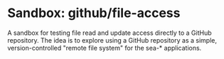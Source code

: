 # Sandbox: github/file-access

A sandbox for testing file read and update access directly to a GitHub repository. The idea is to explore using a GitHub repository as a simple, version-controlled "remote file system" for the sea-* applications.
